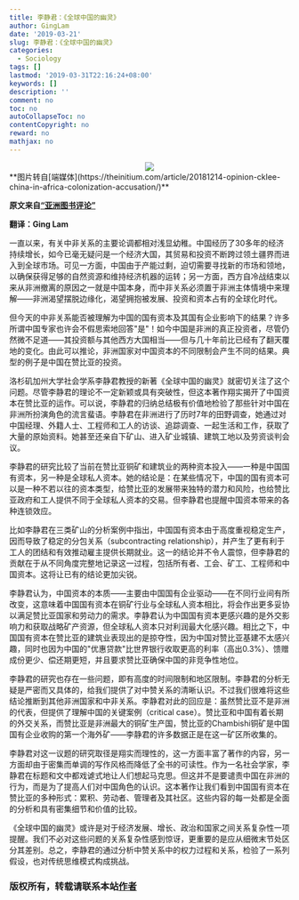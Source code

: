 ```yaml
---
title: 李静君：《全球中国的幽灵》
author: GingLam
date: '2019-03-21'
slug: 李静君：《全球中国的幽灵》
categories:
  - Sociology
tags: []
lastmod: '2019-03-31T22:16:24+08:00'
keywords: []
description: ''
comment: no
toc: no
autoCollapseToc: no
contentCopyright: no
reward: no
mathjax: no
---
```

<div align=center><img src="https://d32kak7w9u5ewj.cloudfront.net/media/image/2018/12/41bf2bfc6775438e999ba5d491f21387.jpg"></div>
<div align=center>
</div>
**图片转自[端媒体](https://theinitium.com/article/20181214-opinion-cklee-china-in-africa-colonization-accusation/)**

**原文来自[“亚洲图书评论”](http://asianreviewofbooks.com/content/the-specter-of-global-china-politics-labor-and-foreign-investment-in-africa-by-ching-kwan-lee/)**

**翻译：Ging Lam**

一直以来，有关中非关系的主要论调都相对浅显幼稚。中国经历了30多年的经济持续增长，如今已毫无疑问是一个经济大国，其贸易和投资不断跨过领土疆界而进入到全球市场。可见一方面，中国由于产能过剩，迫切需要寻找新的市场和领地，以确保获得足够的自然资源和维持经济机器的运转；另一方面，西方自冷战结束以来从非洲撤离的原因之一就是中国本身，而中非关系必须置于非洲主体情境中来理解——非洲渴望摆脱边缘化，渴望拥抱被发展、投资和资本占有的全球化时代。

但今天的中非关系能否被理解为中国的国有资本及其国有企业影响下的结果？许多所谓中国专家也许会不假思索地回答"是"！如今中国是非洲的真正投资者，尽管仍然微不足道——其投资额与其他西方大国相当——但与几十年前比已经有了翻天覆地的变化。由此可以推论，非洲国家对中国资本的不同限制会产生不同的结果。典型的例子是中国在赞比亚的投资。

<!--more-->

洛杉矶加州大学社会学系李静君教授的新著《全球中国的幽灵》就密切关注了这个问题。尽管李静君的理论不一定新颖或具有突破性，但这本著作翔实揭开了中国资本在赞比亚的运作。可以说，李静君的归纳总结极有价值地检验了那些针对中国在非洲所扮演角色的流言蜚语。李静君在非洲进行了历时7年的田野调查，她通过对中国经理、外籍人士、工程师和工人的访谈、追踪调查、一起生活和工作，获取了大量的原始资料。她甚至还亲自下矿山、进入矿业城镇、建筑工地以及劳资谈判会议。

李静君的研究比较了当前在赞比亚铜矿和建筑业的两种资本投入——一种是中国国有资本，另一种是全球私人资本。她的结论是：在某些情况下，中国的国有资本可以是一种不若以往的资本类型，给赞比亚的发展带来独特的潜力和风险，也给赞比亚政府和工人提供不同于全球私人资本的交易。但李静君也提醒中国资本带来的各种连锁效应。

比如李静君在三类矿山的分析案例中指出，中国国有资本由于高度重视稳定生产，因而导致了稳定的分包关系（subcontracting relationship），并产生了更有利于工人的团结和有效推动雇主提供长期就业。这一的结论并不令人震惊，但李静君的贡献在于从不同角度完整地记录这一过程，包括所有者、工会、矿工、工程师和中国资本。这将让已有的结论更加尖锐。

李静君认为，中国资本的本质——主要由中国国有企业驱动——在不同行业间有所改变，这意味着中国国有资本在铜矿行业与全球私人资本相比，将会作出更多妥协以满足赞比亚国家和劳动力的需求。李静君认为中国国有资本更感兴趣的是外交影响力和获取战略矿产资源，但全球私人资本只对利润最大化感兴趣。相比之下，中国国有资本在赞比亚的建筑业表现出的是掠夺性，因为中国对赞比亚基建不太感兴趣，同时也因为中国的"优惠贷款"比世界银行收取更高的利率（高出0.3%）、馈赠成份更少、偿还期更短，并且要求赞比亚确保中国的非竞争性地位。

李静君的研究也存在一些问题，即有高度的时间限制和地区限制。李静君的分析无疑是严密而又具体的，给我们提供了对中赞关系的清晰认识。不过我们很难将这些结论推断到其他非洲国家和中非关系。李静君对此的回应是：虽然赞比亚不是非洲的代表，但提供了理解中国的关键案例（critical case）。赞比亚和中国有着长期的外交关系，而赞比亚是非洲最大的铜矿生产国，赞比亚的Chambishi铜矿是中国国有企业收购的第一个海外矿——李静君的许多数据正是在这一矿区所收集的。

李静君对这一议题的研究取径是翔实而理性的，这一方面丰富了著作的内容，另一方面却由于密集而单调的写作风格而降低了全书的可读性。作为一名社会学家，李静君在标题和文中都戏谑式地让人们想起马克思。但这并不是要谴责中国在非洲的行为，而是为了提高人们对中国角色的认识。这本著作让我们看到中国国有资本在赞比亚的多种形式：累积、劳动者、管理者及其社区。这些内容的每一处都是全面的分析和具有密集细节和价值的比较。

《全球中国的幽灵》或许是对于经济发展、增长、政治和国家之间关系复杂性一项提醒。我们不必对这些问题的关系复杂性感到惊讶，更重要的是应从细微末节处区分其差别。总之，李静君的通过分析中赞关系中的权力过程和关系，检验了一系列假设，也对传统思维模式构成挑战。


### 版权所有，转载请联系本站[作者](mailto:linj83@mail2.sysu.edu.cn)
